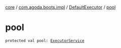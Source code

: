 [core](../../index.md) / [com.agoda.boots.impl](../index.md) / [DefaultExecutor](index.md) / [pool](./pool.md)

# pool

`protected val pool: `[`ExecutorService`](http://docs.oracle.com/javase/6/docs/api/java/util/concurrent/ExecutorService.html)